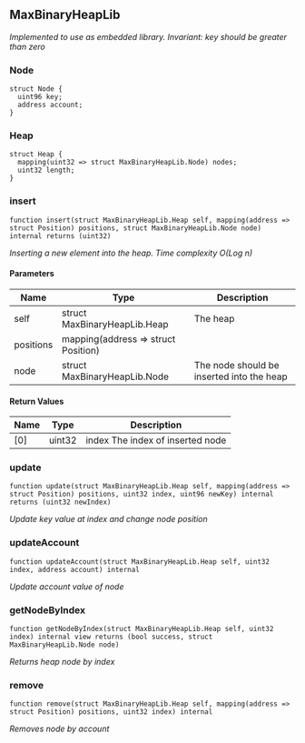 ## MaxBinaryHeapLib

_Implemented to use as embedded library. Invariant: key should be greater than zero_

### Node

```solidity
struct Node {
  uint96 key;
  address account;
}
```

### Heap

```solidity
struct Heap {
  mapping(uint32 => struct MaxBinaryHeapLib.Node) nodes;
  uint32 length;
}
```

### insert

```solidity
function insert(struct MaxBinaryHeapLib.Heap self, mapping(address => struct Position) positions, struct MaxBinaryHeapLib.Node node) internal returns (uint32)
```

_Inserting a new element into the heap. Time complexity O(Log n)_

#### Parameters

| Name | Type | Description |
| ---- | ---- | ----------- |
| self | struct MaxBinaryHeapLib.Heap | The heap |
| positions | mapping(address &#x3D;&gt; struct Position) |  |
| node | struct MaxBinaryHeapLib.Node | The node should be inserted into the heap |

#### Return Values

| Name | Type | Description |
| ---- | ---- | ----------- |
| [0] | uint32 | index The index of inserted node |

### update

```solidity
function update(struct MaxBinaryHeapLib.Heap self, mapping(address => struct Position) positions, uint32 index, uint96 newKey) internal returns (uint32 newIndex)
```

_Update key value at index and change node position_

### updateAccount

```solidity
function updateAccount(struct MaxBinaryHeapLib.Heap self, uint32 index, address account) internal
```

_Update account value of node_

### getNodeByIndex

```solidity
function getNodeByIndex(struct MaxBinaryHeapLib.Heap self, uint32 index) internal view returns (bool success, struct MaxBinaryHeapLib.Node node)
```

_Returns heap node by index_

### remove

```solidity
function remove(struct MaxBinaryHeapLib.Heap self, mapping(address => struct Position) positions, uint32 index) internal
```

_Removes node by account_

